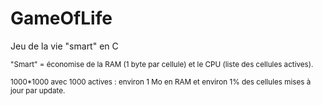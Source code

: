 # GameOfLife
Jeu de la vie "smart" en C

<sub>"Smart" = économise de la RAM (1 byte par cellule) et le CPU (liste des cellules actives).</sub>

<sub>1000*1000 avec 1000 actives : environ 1 Mo en RAM et environ 1% des cellules mises à jour par update.</sub>
